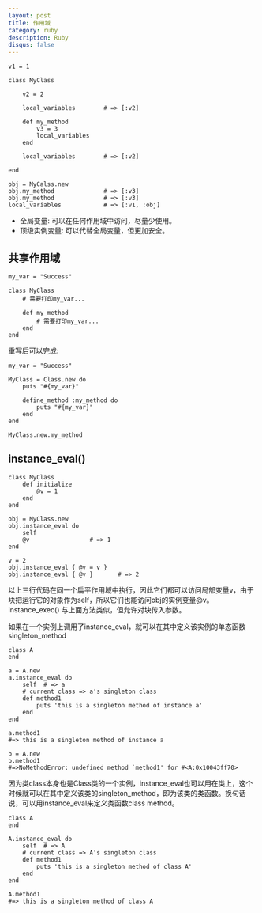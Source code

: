 ```yaml
---
layout: post
title: 作用域
category: ruby
description: Ruby
disqus: false
---
```



```
v1 = 1   

class MyClass   

    v2 = 2   

    local_variables        # => [:v2]   

    def my_method
        v3 = 3   
        local_variables   
    end

    local_variables        # => [:v2]   

end   

obj = MyCalss.new    
obj.my_method              # => [:v3]   
obj.my_method              # => [:v3]   
local_variables            # => [:v1, :obj]   
```

* 全局变量: 可以在任何作用域中访问，尽量少使用。   
* 顶级实例变量: 可以代替全局变量，但更加安全。   

## 共享作用域   

```
my_var = "Success"

class MyClass
    # 需要打印my_var...

    def my_method
        # 需要打印my_var...
    end
end
```

重写后可以完成:   

```
my_var = "Success"

MyClass = Class.new do
    puts "#{my_var}"

    define_method :my_method do
        puts "#{my_var}"
    end
end

MyClass.new.my_method

```

## instance_eval()

```
class MyClass
    def initialize
        @v = 1
    end
end

obj = MyClass.new
obj.instance_eval do
    self
    @v                 # => 1
end

v = 2
obj.instance_eval { @v = v }
obj.instance_eval { @v }       # => 2
```

以上三行代码在同一个扁平作用域中执行，因此它们都可以访问局部变量v，由于块把运行它的对象作为self，所以它们也能访问obj的实例变量@v。   
instance_exec() 与上面方法类似，但允许对块传入参数。  

如果在一个实例上调用了instance_eval，就可以在其中定义该实例的单态函数 singleton_method   

```
class A
end

a = A.new
a.instance_eval do
    self  # => a
    # current class => a's singleton class
    def method1
        puts 'this is a singleton method of instance a'
    end
end

a.method1
#=> this is a singleton method of instance a

b = A.new
b.method1
#=>NoMethodError: undefined method `method1' for #<A:0x10043ff70>
``` 

因为类class本身也是Class类的一个实例，instance_eval也可以用在类上，这个时候就可以在其中定义该类的singleton_method，即为该类的类函数。换句话说，可以用instance_eval来定义类函数class method。   

```
class A
end

A.instance_eval do
    self  # => A
    # current class => A's singleton class
    def method1
        puts 'this is a singleton method of class A'
    end
end

A.method1
#=> this is a singleton method of class A
```





